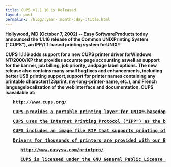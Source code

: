 ```yaml
---
title: CUPS v1.1.16 is Released!
layout: post
permalink: /blog/:year-:month-:day-:title.html
---
```


<P><B>Hollywood, MD (October 7, 2002) -- Easy SoftwareProducts today announced the 1.1.16 release of the Common UNIXPrinting System ("CUPS"), an IPP/1.1-based printing system forUNIX®<P>CUPS 1.1.16 adds support for a new CUPS printer driver forWindows NT/2000/XP that provides accurate page accounting aswell as support for the banner, job billing, job priority, andpage label options. The new release also contains many small bugfixes and enhancements, including better USB printing support,support for printer names containing any printable character(123print, my-long-printer-name, etc.), and French languagelocalization of the web interface and documentation. CUPS isavailable at:<UL><PRE><A HREF="http://www.cups.org/">http://www.cups.org/<P>CUPS provides a portable printing layer for UNIX®-basedoperating systems. It has been developed by<A HREF="http://www.easysw.com/">Easy Software Products topromote a standard printing solution for all UNIX vendors andusers. CUPS provides the System V and Berkeley command-lineinterfaces.<P>CUPS uses the Internet Printing Protocol ("IPP") as the basisfor managing print jobs and queues. The Line Printer Daemon("LPD") Server Message Block ("SMB"), and AppSocket (a.k.a.JetDirect) protocols are also supported with reducedfunctionality. CUPS adds network printer browsing and PostScriptPrinter Description ("PPD") based printing options to supportreal-world printing under UNIX.<P>CUPS includes an image file RIP that supports printing of imagefiles to non-PostScript printers.  A customized version of GNUGhostscript 7.05 for CUPS called ESP Ghostscript is availableseparately to support printing of PostScript files within theCUPS driver framework.  Sample drivers for Dymo, EPSON, HP, andOKIDATA printers are included that use these filters.<P>Drivers for thousands of printers are provided with our ESPPrint Pro software, available at:<UL><PRE><A HREF="http://www.easysw.com/printpro/">http://www.easysw.com/printpro/<P>CUPS is licensed under the GNU General Public License and GNULibrary General Public License.  Please contact<A HREF="mailto:info@easysw.com">Easy Software Products forcommercial support and "binary distribution" rights.
